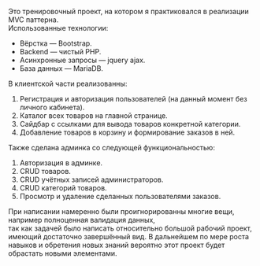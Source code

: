 Это тренировочный проект, на котором я практиковался в реализации MVC паттерна.  
Использованные технологии:
* Вёрстка — Bootstrap.
* Backend — чистый PHP.
* Асинхронные запросы — jquery ajax.
* База данных — MariaDB.  

В клиентской части реализованны:  
1. Регистрация и авторизация пользователей (на данный момент без личного кабинета).
2. Каталог всех товаров на главной странице.
3. Сайдбар с ссылками для вывода товаров конкретной категории.
4. Добавление товаров в корзину и формирование заказов в ней.  

Также сделана админка со следующей функциональностью:  
1. Авторизация в админке.
2. CRUD товаров.
3. CRUD учётных записей администраторов.
4. CRUD категорий товаров.
5. Просмотр и удаление сделанных пользователями заказов.  

При написании намеренно были проигнорированны многие вещи, например полноценная валидация данных,  
так как задачей было написать относительно большой рабочий проект, имеющий достаточно завершённый вид.
В дальнейшем по мере роста навыков и обретения новых знаний вероятно этот проект будет обрастать новыми элементами.

